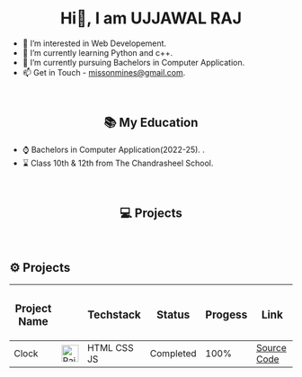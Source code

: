 <h1 align="center"> Hi👋, I am UJJAWAL RAJ</h1>


- 👀 I’m interested in Web Developement.
- 🌱 I’m currently learning Python and c++.
- 💞 I’m currently pursuing Bachelors in Computer Application.
- 📫 Get in Touch - missonmines@gmail.com.


<br>
<h2 align="center">📚 My Education </h2>

- ⌚ Bachelors in Computer Application(2022-25). .
- ⌛ Class 10th & 12th from The Chandrasheel School.


<br>

<h2 align = "center">💻 Projects  </h2>

<br>

<h2>⚙ Projects  </h2>

| <h3>Project Name</h3> | | <h3>Techstack</h3> | <h3>Status</h3> | <h3>Progess</h3> | <h3>Link</h3> |
|-----------|-----------|-----------|-----------|-----------|-----------|
|  Clock |<img src="https://raw.githubusercontent.com/yashsrivastavaaa/yashsrivastavaaa/main/Images/images.jpg" alt="Rait" width="30" height="30"/> |       HTML CSS JS     | Completed |      100%     |[Source Code](https://github.com/yashsrivastavaaa/Love-Calculator)|


<br>
